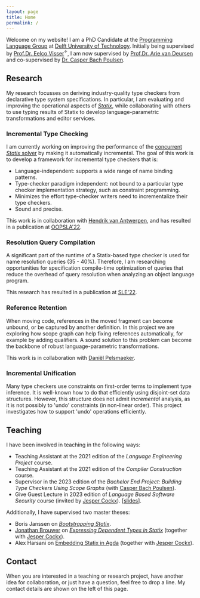 ```yaml
---
layout: page
title: Home
permalink: /
---
```


Welcome on my website! I am a PhD Candidate at the
[Programming Language Group](http://pl.ewi.tudelft.nl) at
[Delft University of Technology](http://www.tudelft.nl). Initially being
supervised by [Prof.Dr. Eelco Visser](http://eelcovisser.org)<sup>♱</sup>, I am
now supervised by [Prof.Dr. Arie van Deursen](https://avandeursen.com/) and
co-supervised by [Dr. Casper Bach Poulsen](http://casperbp.net/).

## Research

My research focusses on deriving industry-quality type checkers from declarative
type system specifications. In particular, I am evaluating and improving the
operational aspects of [_Statix_](https://github.com/metaborg/nabl), while
collaborating with others to use typing results of Statix to develop
language-parametric transformations and editor services.


### Incremental Type Checking

I am currently working on improving the performance of the [concurrent _Statix_
solver](https://github.com/metaborg/nabl) by making it automatically incremental.
The goal of this work is to develop a framework for incremental type checkers that is:
- Language-independent: supports a wide range of name binding patterns.
- Type-checker paradigm independent: not bound to a particular type checker
  implementation strategy, such as constraint programming.
- Minimizes the effort type-checker writers need to incrementalize their type checkers.
- Sound and precise.

This work is in collaboration with [Hendrik van Antwerpen](https://hendrik.van-antwerpen.net),
and has resulted in a publication at [OOPSLA'22](/publications#journal-articles).


### Resolution Query Compilation

A significant part of the runtime of a Statix-based type checker is used for
name resolution queries (35 - 40%). Therefore, I am researching opportunities
for specification compile-time optimization of queries that reduce the overhead
of query resolution when analyzing an object language program.

This research has resulted in a publication at [SLE'22](/publications#conference-papers).


### Reference Retention

When moving code, references in the moved fragment can become unbound, or be
captured by another definition. In this project we are exploring how scope graph
can help fixing references automatically, for example by adding qualifiers. A
sound solution to this problem can become the backbone of robust
language-parametric transformations.

This work is in collaboration with [Daniël Pelsmaeker](https://pelsmaeker.net/).


### Incremental Unification

Many type checkers use constraints on first-order terms to implement type
inference. It is well-known how to do that efficiently using disjoint-set data
structures. However, this structure does not admit _incremental_ analysis, as
it is not possibly to 'undo' constraints (in non-linear order). This project
investigates how to support 'undo' operations efficiently.


## Teaching

I have been involved in teaching in the following ways:
- Teaching Assistant at the 2021 edition of the _Language Engineering Project_ course.
- Teaching Assistant at the 2021 edition of the _Compiler Construction_ course.
- Supervisor in the 2023 edition of the _Bachelor End Project: Building Type Checkers Using Scope Graphs_ (with [Casper Bach Poulsen](http://casperbp.net/)).
- Give Guest Lecture in 2023 edition of _Language Based Software Security_ course (invited by [Jesper Cockx](https://jesper.sikanda.be/)). [[slides](/assets/langsec-guest-lecture.pdf)].

Additionally, I have supervised two master theses:
- Boris Janssen on [_Bootstrapping Statix_](http://pl.ewi.tudelft.nl/master-projects/master/2021/05/15/bootstrapping-and-generics-in-statix/).
- [Jonathan Brouwer](http://jonathanb.nl) on [_Expressing Dependent Types in Statix_](http://pl.ewi.tudelft.nl/master-projects/master/2022/02/18/dependent-types-in-statix/) (together with [Jesper Cockx](https://jesper.sikanda.be/)).
- Alex Harsani on [Embedding Statix in Agda](https://resolver.tudelft.nl/uuid:8dfeb8f9-4bb3-4f91-8692-b9c9fbb4dadc) (together with [Jesper Cockx](https://jesper.sikanda.be/)).

<!--
Moreover, starting from spring 2023, I am looking for a master student to
collaborate with. Especially, I want add parametric polymorphism and (a limited
form of) higher-order constraints to [Statix](http://www.spoofax.dev/references/statix/).
That will significantly improve the user experience of Statix, as it allows
removal of a lot of duplication in language specifications. I expect this project
to be interesting, varied (involving design, implementation and evaluation) and
certainly doable.
-->

## Contact

When you are interested in a teaching or research project, have another idea
for collaboration, or just have a question, feel free to drop a line. My contact
details are shown on the left of this page.
